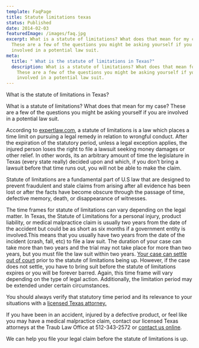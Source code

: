 ```yaml
---
template: FaqPage
title: Statute limitations texas
status: Published
date: 2014-02-03
featuredImage: /images/faq.jpg
excerpt: What is a statute of limitations? What does that mean for my case?
  These are a few of the questions you might be asking yourself if you are
  involved in a potential law suit.
meta:
  title: " What is the statute of limitations in Texas?"
  description: What is a statute of limitations? What does that mean for my case?
    These are a few of the questions you might be asking yourself if you are
    involved in a potential law suit.
---
```

<!--StartFragment-->

What is the statute of limitations in Texas?

<!--EndFragment-->

<!--StartFragment-->

What is a statute of limitations? What does that mean for my case? These are a few of the questions you might be asking yourself if you are involved in a potential law suit.

According to [expertlaw.com](http://expertlaw.com/), a statute of limitations is a law which places a time limit on pursuing a legal remedy in relation to wrongful conduct. After the expiration of the statutory period, unless a legal exception applies, the injured person loses the right to file a lawsuit seeking money damages or other relief. In other words, its an arbitrary amount of time the legislature in Texas (every state really) decided upon and which, if you don’t bring a lawsuit before that time runs out, you will not be able to make the claim.

Statute of limitations are a fundamental part of U.S law that are designed to prevent fraudulent and stale claims from arising after all evidence has been lost or after the facts have become obscure through the passage of time, defective memory, death, or disappearance of witnesses.

The time frames for statute of limitations can vary depending on the legal matter. In Texas, the Statute of Limitations for a personal injury, product liability, or medical malpractice claim is usually two years from the date of the accident but could be as short as six months if a government entity is involved.This means that you usually have two years from the date of the incident (crash, fall, etc) to file a law suit. The duration of your case can take more than two years and the trial may not take place for more than two years, but you must file the law suit within two years. [Your case can settle out of court](/practice-areas/dealing-with-your-insurance-company/ "Insurance Disputes and Settlements") prior to the statute of limitations being up. However, if the case does not settle, you have to bring suit before the statute of limitations expires or you will be forever barred. Again, this time frame will vary depending on the type of legal action. Additionally, the limitation period may be extended under certain circumstances.

You should always verify that statutory time period and its relevance to your situations with a [licensed Texas attorney.](/meet-us/andrew-traub/)

If you have been in an accident, injured by a defective product, or feel like you may have a medical malpractice claim, contact our licensed Texas attorneys at the Traub Law Office at 512-343-2572 or [contact us online](/contact-us/ "Contact Us").

We can help you file your legal claim before the statute of limitations is up.

<!--EndFragment-->